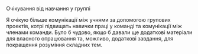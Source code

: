 Очікування від навчання у группі

Я очікую більше комунікації між учнями за допомогою групових проектів, котрі підвищать навички праці у команді та комунікації між членами команди.
Було б чудово, якщо б давали ще додаткові матеріали для власного опрацювання та, можливо, додаткові завдання, для покращення розуміння складних тем.

